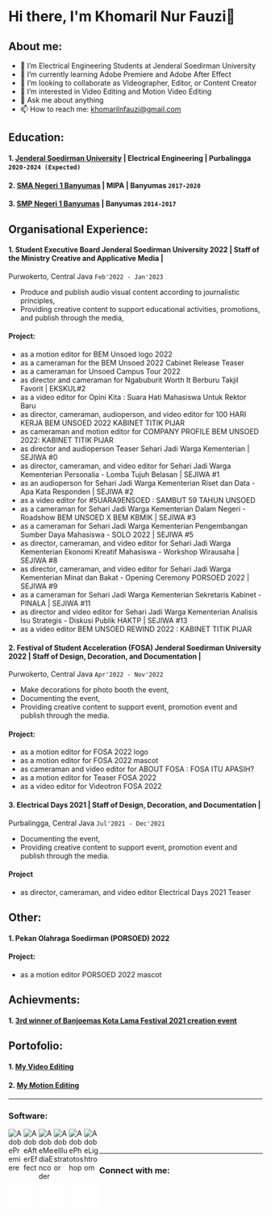 # Hi there, I'm Khomaril Nur Fauzi👋
## About me:
- 🔭 I’m Electrical Engineering Students at Jenderal Soedirman University
- 🌱 I’m currently learning Adobe Premiere and Adobe After Effect
- 👯 I’m looking to collaborate as Videographer, Editor, or Content Creator
- 🤔 I’m interested in Video Editing and Motion Video Editing
- 💬 Ask me about anything
- 📫 How to reach me: khomarilnfauzi@gmail.com

## Education:

#### 1. [Jenderal Soedirman University](https://unsoed.ac.id/) | Electrical Engineering | Purbalingga `2020-2024 (Expected)`
#### 2. [SMA Negeri 1 Banyumas](http://www.smanegeribanyumas.sch.id/) | MIPA | Banyumas `2017-2020`
#### 3. [SMP Negeri 1 Banyumas](https://smpn1banyumas.sch.id/) | Banyumas `2014-2017`

## Organisational Experience:
#### 1. Student Executive Board Jenderal Soedirman University 2022 | Staff of the Ministry Creative and Applicative Media | 
Purwokerto, Central Java `Feb'2022 - Jan'2023`
   - Produce and publish audio visual content according to journalistic principles,
   - Providing creative content to support educational activities, promotions, and publish through the media,
#### Project:
   - as a motion editor for BEM Unsoed logo 2022
   - as a cameraman for the BEM Unsoed 2022 Cabinet Release Teaser 
   - as a cameraman for Unsoed Campus Tour 2022 
   - as director and cameraman for Ngabuburit Worth It Berburu Takjil Favorit | EKSKUL#2 
   - as a video editor for Opini Kita : Suara Hati Mahasiswa Untuk Rektor Baru 
   - as director, cameraman, audioperson, and video editor for 100 HARI KERJA BEM UNSOED 2022 KABINET TITIK PIJAR 
   - as cameraman and motion editor for COMPANY PROFILE BEM UNSOED 2022: KABINET TITIK PIJAR 
   - as director and audioperson Teaser Sehari Jadi Warga Kementerian | SEJIWA #0 
   - as director, cameraman, and video editor for Sehari Jadi Warga Kementerian Personalia - Lomba Tujuh Belasan | SEJIWA #1 
   - as an audioperson for Sehari Jadi Warga Kementerian Riset dan Data - Apa Kata Responden | SEJIWA #2 
   - as a video editor for #5UARA9ENSOED : SAMBUT 59 TAHUN UNSOED 
   - as a cameraman for Sehari Jadi Warga Kementerian Dalam Negeri - Roadshow BEM UNSOED X BEM KBMIK | SEJIWA #3 
   - as a cameraman for Sehari Jadi Warga Kementerian Pengembangan Sumber Daya Mahasiswa - SOLO 2022 | SEJIWA #5 
   - as director, cameraman, and video editor for Sehari Jadi Warga Kementerian Ekonomi Kreatif Mahasiswa - Workshop Wirausaha | SEJIWA #8 
   - as director, cameraman, and video editor for Sehari Jadi Warga Kementerian Minat dan Bakat - Opening Ceremony PORSOED 2022 | SEJIWA #9 
   - as a cameraman for Sehari Jadi Warga Kementerian Sekretaris Kabinet - PINALA | SEJIWA #11 
   - as director and video editor for Sehari Jadi Warga Kementerian Analisis Isu Strategis - Diskusi Publik HAKTP | SEJIWA #13
   - as a video editor BEM UNSOED REWIND 2022 : KABINET TITIK PIJAR
#### 2. Festival of Student Acceleration (FOSA) Jenderal Soedirman University 2022 | Staff of Design, Decoration, and Documentation |
Purwokerto, Central Java `Apr'2022 - Nov'2022`
   - Make decorations for photo booth the event,
   - Documenting the event,
   - Providing creative content to support event, promotion event and publish through the media.
#### Project:
   - as a motion editor for FOSA 2022 logo
   - as a motion editor for FOSA 2022 mascot
   - as cameraman and video editor for ABOUT FOSA : FOSA ITU APASIH? 
   - as a motion editor for Teaser FOSA 2022 
   - as a video editor for Videotron FOSA 2022 
#### 3. Electrical Days 2021 | Staff of Design, Decoration, and Documentation | 
Purbalingga, Central Java `Jul'2021 - Dec'2021`
   - Documenting the event,
   - Providing creative content to support event, promotion event and publish through the media.
#### Project
   - as director, cameraman, and video editor Electrical Days 2021 Teaser

## Other:
#### 1. Pekan Olahraga Soedirman (PORSOED) 2022
#### Project:
   - as a motion editor PORSOED 2022 mascot

## Achievments:
#### 1. [3rd winner of Banjoemas Kota Lama Festival 2021 creation event](https://www.instagram.com/p/CVbUFDqBrtH/) 

## Portofolio:
#### 1. [My Video Editing](https://drive.google.com/drive/folders/13dT2_ze9YKIXPoawDuj3Jh1MU1jwz4ER?usp=sharing)
#### 2. [My Motion Editing](https://drive.google.com/drive/folders/1uMSqKuMxAfbUE5RCx1nBgNhj5978fCO6?usp=sharing)

---
### Software:

[<img align="left" alt="AdobePremiere" width="30px" src="https://img.icons8.com/color/48/null/adobe-premiere-pro--v1.png"/>][webdev]
[<img align="left" alt="AdobeAfterEffect" width="30px" src="https://img.icons8.com/color/48/null/adobe-after-effects--v1.png"/>][webdev]
[<img align="left" alt="AdobeMediaEncoder" width="30px" src="https://img.icons8.com/color/48/null/adobe-media-encoder.png"/>][webdev]
[<img align="left" alt="AdobeIllustrator" width="30px" src="https://img.icons8.com/color/48/null/adobe-illustrator--v1.png"/>][webdev]
[<img align="left" alt="AdobePhotoshop" width="30px" src="https://img.icons8.com/color/48/null/adobe-photoshop--v1.png"/>][webdev]
[<img align="left" alt="AdobeLightroom" width="30px" src="https://img.icons8.com/color/48/null/adobe-lightroom--v1.png"/>][webdev]

<br />
<br />

---
### Connect with me:

[![website](./img/instagram-dark.svg)](https://instagram.com/khomaril.fauzi)
&nbsp;&nbsp;
[![website](./img/linkedin-dark.svg)](https://www.linkedin.com/in/khomaril-nur-fauzi-b6b26a25b)
&nbsp;&nbsp;
[![website](./img/twitter-dark.svg)](https://twitter.com/Khomaril_Fauzi)
&nbsp;&nbsp;

[webdev]: https://github.com/KhomarilFauzi/KhomarilFauzi
